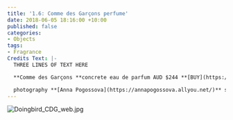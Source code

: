 ```yaml
---
title: '1.6: Comme des Garçons perfume'
date: 2018-06-05 18:16:00 +10:00
published: false
categories:
- Objects
tags:
- Fragrance
Credits Text: |-
  THREE LINES OF TEXT HERE

  **Comme des Garçons **concrete eau de parfum AUD $244 **[BUY](https://bit.ly/2J7R0bs)**

  photography **[Anna Pogossova](https://annapogossova.allyou.net/)** styling **[Miguel Urbina Tan](https://www.instagram.com/miguelurbinatan)**
---
```


![Doingbird_CDG_web.jpg](/uploads/Doingbird_CDG_web.jpg)